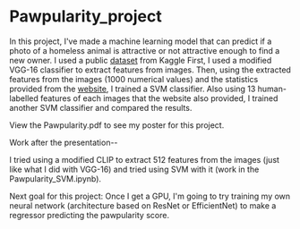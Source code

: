 # Pawpularity_project
In this project, I've made a machine learning model that can predict if a photo of a homeless animal is attractive or not attractive enough to find a new owner.
I used a public [dataset](https://www.kaggle.com/competitions/petfinder-pawpularity-score/data) from Kaggle
First, I used a modified VGG-16 classifier to extract features from images. Then, using the extracted features from the images (1000 numerical values) and the statistics provided from the [website](petfinder.my), I trained a SVM classifier.
Also using 13 human-labelled features of each images that the website also provided, I trained another SVM classifier and compared the results.

View the Pawpularity.pdf to see my poster for this project.

Work after the presentation--

I tried using a modified CLIP to extract 512 features from the images (just like what I did with VGG-16) and tried using SVM with it (work in the Pawpularity_SVM.ipynb).

Next goal for this project: Once I get a GPU, I'm going to try training my own neural network (architecture based on ResNet or EfficientNet) to make a regressor predicting the pawpularity score.
